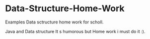# Data-Structure-Home-Work

Examples
Data sctructure home work for scholl.

Java and Data structure It s humorous
but Home work i must do it :).

